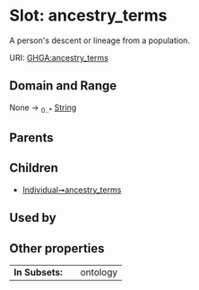 
# Slot: ancestry_terms


A person's descent or lineage from a population.

URI: [GHGA:ancestry_terms](https://w3id.org/GHGA/ancestry_terms)


## Domain and Range

None &#8594;  <sub>0..\*</sub> [String](types/String.md)

## Parents


## Children

 *  [Individual➞ancestry_terms](Individual_ancestry_terms.md)

## Used by


## Other properties

|  |  |  |
| --- | --- | --- |
| **In Subsets:** | | ontology |

